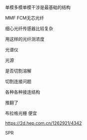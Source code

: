 单模多模单模干涉是最基础的结构

MMF FCM无芯光纤

细心光纤传感器比较复杂

用这样的光纤测浓度

光谱仪

光源

是否切割溶解

切割连接问题

各种各种接连结构

推翻了

布拉格光栅   便宜



[https://2d.hep.com.cn/1262921/4342  ](https://2d.hep.com.cn/1262921/4342)

SPR
